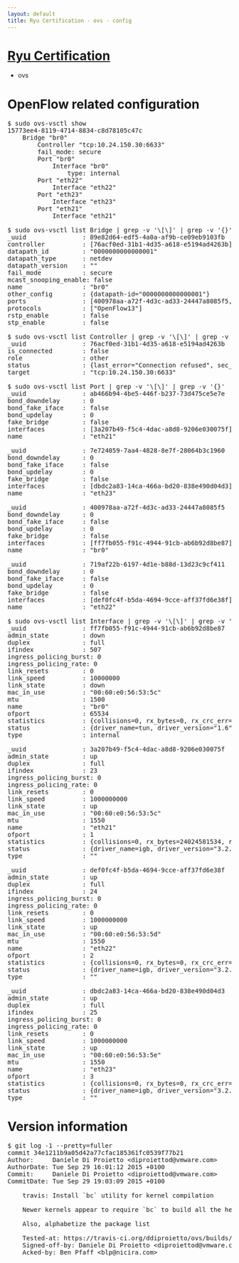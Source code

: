 ```yaml
---
layout: default
title: Ryu Certification - ovs - config
---
```

# [Ryu Certification](http://osrg.github.io/ryu/certification.html)
* ovs 

# OpenFlow related configuration
<pre>
$ sudo ovs-vsctl show
15773ee4-8119-4714-8834-c8d78105c47c
    Bridge "br0"
        Controller "tcp:10.24.150.30:6633"
        fail_mode: secure
        Port "br0"
            Interface "br0"
                type: internal
        Port "eth22"
            Interface "eth22"
        Port "eth23"
            Interface "eth23"
        Port "eth21"
            Interface "eth21"

$ sudo ovs-vsctl list Bridge | grep -v '\[\]' | grep -v '{}'
_uuid               : 89e82d64-edf5-4a0a-af9b-ce09eb9103fb
controller          : [76acf0ed-31b1-4d35-a618-e5194ad4263b]
datapath_id         : "0000000000000001"
datapath_type       : netdev
datapath_version    : "<built-in>"
fail_mode           : secure
mcast_snooping_enable: false
name                : "br0"
other_config        : {datapath-id="0000000000000001"}
ports               : [400978aa-a72f-4d3c-ad33-24447a8085f5, 719af22b-6197-4d1e-b88d-13d23c9cf411, 7e724059-7aa4-4828-8e7f-28064b3c1960, ab466b94-4be5-446f-b237-73d475ce5e7e]
protocols           : ["OpenFlow13"]
rstp_enable         : false
stp_enable          : false

$ sudo ovs-vsctl list Controller | grep -v '\[\]' | grep -v '{}'
_uuid               : 76acf0ed-31b1-4d35-a618-e5194ad4263b
is_connected        : false
role                : other
status              : {last_error="Connection refused", sec_since_disconnect="1", state=BACKOFF}
target              : "tcp:10.24.150.30:6633"

$ sudo ovs-vsctl list Port | grep -v '\[\]' | grep -v '{}'
_uuid               : ab466b94-4be5-446f-b237-73d475ce5e7e
bond_downdelay      : 0
bond_fake_iface     : false
bond_updelay        : 0
fake_bridge         : false
interfaces          : [3a207b49-f5c4-4dac-a8d8-9206e030075f]
name                : "eth21"

_uuid               : 7e724059-7aa4-4828-8e7f-28064b3c1960
bond_downdelay      : 0
bond_fake_iface     : false
bond_updelay        : 0
fake_bridge         : false
interfaces          : [dbdc2a83-14ca-466a-bd20-838e490d04d3]
name                : "eth23"

_uuid               : 400978aa-a72f-4d3c-ad33-24447a8085f5
bond_downdelay      : 0
bond_fake_iface     : false
bond_updelay        : 0
fake_bridge         : false
interfaces          : [ff7fb055-f91c-4944-91cb-ab6b92d8be87]
name                : "br0"

_uuid               : 719af22b-6197-4d1e-b88d-13d23c9cf411
bond_downdelay      : 0
bond_fake_iface     : false
bond_updelay        : 0
fake_bridge         : false
interfaces          : [def0fc4f-b5da-4694-9cce-aff37fd6e38f]
name                : "eth22"

$ sudo ovs-vsctl list Interface | grep -v '\[\]' | grep -v '{}'
_uuid               : ff7fb055-f91c-4944-91cb-ab6b92d8be87
admin_state         : down
duplex              : full
ifindex             : 507
ingress_policing_burst: 0
ingress_policing_rate: 0
link_resets         : 0
link_speed          : 10000000
link_state          : down
mac_in_use          : "00:60:e0:56:53:5c"
mtu                 : 1500
name                : "br0"
ofport              : 65534
statistics          : {collisions=0, rx_bytes=0, rx_crc_err=0, rx_dropped=0, rx_errors=0, rx_frame_err=0, rx_over_err=0, rx_packets=0, tx_bytes=0, tx_dropped=0, tx_errors=0, tx_packets=0}
status              : {driver_name=tun, driver_version="1.6", firmware_version="N/A"}
type                : internal

_uuid               : 3a207b49-f5c4-4dac-a8d8-9206e030075f
admin_state         : up
duplex              : full
ifindex             : 23
ingress_policing_burst: 0
ingress_policing_rate: 0
link_resets         : 0
link_speed          : 1000000000
link_state          : up
mac_in_use          : "00:60:e0:56:53:5c"
mtu                 : 1550
name                : "eth21"
ofport              : 1
statistics          : {collisions=0, rx_bytes=24024581534, rx_crc_err=0, rx_dropped=0, rx_errors=0, rx_frame_err=0, rx_over_err=0, rx_packets=16026376, tx_bytes=0, tx_dropped=0, tx_errors=0, tx_packets=0}
status              : {driver_name=igb, driver_version="3.2.10-k", firmware_version="2.10-9"}
type                : ""

_uuid               : def0fc4f-b5da-4694-9cce-aff37fd6e38f
admin_state         : up
duplex              : full
ifindex             : 24
ingress_policing_burst: 0
ingress_policing_rate: 0
link_resets         : 0
link_speed          : 1000000000
link_state          : up
mac_in_use          : "00:60:e0:56:53:5d"
mtu                 : 1550
name                : "eth22"
ofport              : 2
statistics          : {collisions=0, rx_bytes=0, rx_crc_err=0, rx_dropped=0, rx_errors=0, rx_frame_err=0, rx_over_err=0, rx_packets=0, tx_bytes=18089315792, tx_dropped=0, tx_errors=0, tx_packets=12064077}
status              : {driver_name=igb, driver_version="3.2.10-k", firmware_version="2.10-9"}
type                : ""

_uuid               : dbdc2a83-14ca-466a-bd20-838e490d04d3
admin_state         : up
duplex              : full
ifindex             : 25
ingress_policing_burst: 0
ingress_policing_rate: 0
link_resets         : 0
link_speed          : 1000000000
link_state          : up
mac_in_use          : "00:60:e0:56:53:5e"
mtu                 : 1550
name                : "eth23"
ofport              : 3
statistics          : {collisions=0, rx_bytes=0, rx_crc_err=0, rx_dropped=0, rx_errors=0, rx_frame_err=0, rx_over_err=0, rx_packets=0, tx_bytes=1176922500, tx_dropped=0, tx_errors=0, tx_packets=784615}
status              : {driver_name=igb, driver_version="3.2.10-k", firmware_version="2.10-9"}
type                : ""
</pre>

# Version information
<pre>
$ git log -1 --pretty=fuller
commit 34e1211b9a05d42a77cfac185361fc0539f77b21
Author:     Daniele Di Proietto &lt;diproiettod@vmware.com&gt;
AuthorDate: Tue Sep 29 16:01:12 2015 +0100
Commit:     Daniele Di Proietto &lt;diproiettod@vmware.com&gt;
CommitDate: Tue Sep 29 19:03:09 2015 +0100

    travis: Install `bc` utility for kernel compilation
    
    Newer kernels appear to require `bc` to build all the headers
    
    Also, alphabetize the package list
    
    Tested-at: https://travis-ci.org/ddiproietto/ovs/builds/82757574
    Signed-off-by: Daniele Di Proietto &lt;diproiettod@vmware.com&gt;
    Acked-by: Ben Pfaff &lt;blp@nicira.com&gt;
</pre>

